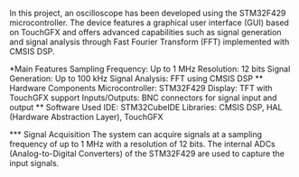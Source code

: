 
In this project, an oscilloscope has been developed using the STM32F429 microcontroller. The device features a graphical user interface (GUI) based on TouchGFX and offers advanced capabilities such as signal generation and signal analysis through Fast Fourier Transform (FFT) implemented with CMSIS DSP.

*Main Features
Sampling Frequency: Up to 1 MHz
Resolution: 12 bits
Signal Generation: Up to 100 kHz
Signal Analysis: FFT using CMSIS DSP
** Hardware Components
Microcontroller: STM32F429
Display: TFT with TouchGFX support
Inputs/Outputs: BNC connectors for signal input and output
** Software Used
IDE: STM32CubeIDE
Libraries: CMSIS DSP, HAL (Hardware Abstraction Layer), TouchGFX

 
*** Signal Acquisition
The system can acquire signals at a sampling frequency of up to 1 MHz with a resolution of 12 bits. The internal ADCs (Analog-to-Digital Converters) of the STM32F429 are used to capture the input signals.
